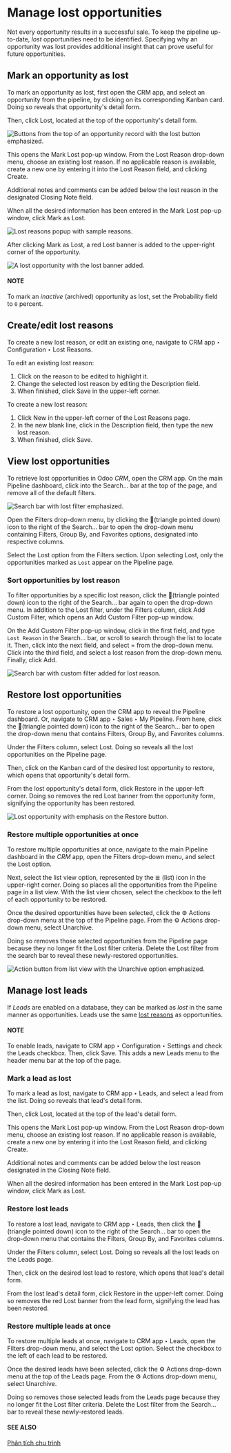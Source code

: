 # Manage lost opportunities

Not every opportunity results in a successful sale. To keep the pipeline up-to-date, *lost*
opportunities need to be identified. Specifying why an opportunity was lost provides additional
insight that can prove useful for future opportunities.

## Mark an opportunity as lost

To mark an opportunity as lost, first open the CRM app, and select an opportunity
from the pipeline, by clicking on its corresponding Kanban card. Doing so reveals that opportunity's
detail form.

Then, click Lost, located at the top of the opportunity's detail form.

![Buttons from the top of an opportunity record with the lost button emphasized.](../../../../_images/lost-opps-lost-button.png)

This opens the Mark Lost pop-up window. From the Lost Reason drop-down menu,
choose an existing lost reason. If no applicable reason is available, create a new one by entering
it into the Lost Reason field, and clicking Create.

Additional notes and comments can be added below the lost reason in the designated
Closing Note field.

When all the desired information has been entered in the Mark Lost pop-up window, click
Mark as Lost.

![Lost reasons popup with sample reasons.](../../../../_images/lost-opps-lost-reason.png)

After clicking Mark as Lost, a red Lost banner is added to the upper-right
corner of the opportunity.

![A lost opportunity with the lost banner added.](../../../../_images/lost-banner.png)

#### NOTE
To mark an *inactive* (archived) opportunity as lost, set the Probability field to
`0` percent.

<a id="crm-lost-reasons"></a>

## Create/edit lost reasons

To create a new lost reason, or edit an existing one, navigate to CRM app ‣
Configuration ‣ Lost Reasons.

To edit an existing lost reason:

1. Click on the reason to be edited to highlight it.
2. Change the selected lost reason by editing the Description field.
3. When finished, click Save in the upper-left corner.

To create a new lost reason:

1. Click New in the upper-left corner of the Lost Reasons page.
2. In the new blank line, click in the Description field, then type the new lost reason.
3. When finished, click Save.

## View lost opportunities

To retrieve lost opportunities in Odoo *CRM*, open the CRM app. On the main
Pipeline dashboard, click into the Search... bar at the top of the page, and
remove all of the default filters.

![Search bar with lost filter emphasized.](../../../../_images/lost-opps-lost-filter.png)

Open the Filters drop-down menu, by clicking the 🔻(triangle pointed down)
icon to the right of the Search... bar to open the drop-down menu containing
Filters, Group By, and Favorites options, designated into
respective columns.

Select the Lost option from the Filters section. Upon selecting
Lost, only the opportunities marked as `Lost` appear on the Pipeline page.

### Sort opportunities by lost reason

To filter opportunities by a specific lost reason, click the 🔻(triangle pointed down)
icon to the right of the Search... bar again to open the drop-down menu. In addition to
the Lost filter, under the Filters column, click Add Custom
Filter, which opens an Add Custom Filter pop-up window.

On the Add Custom Filter pop-up window, click in the first field, and type `Lost Reason`
in the Search... bar, or scroll to search through the list to locate it. Then, click
into the next field, and select = from the drop-down menu. Click into the third field,
and select a lost reason from the drop-down menu. Finally, click Add.

![Search bar with custom filter added for lost reason.](../../../../_images/lost-opps-lost-custom-filter.png)

## Restore lost opportunities

To restore a lost opportunity, open the CRM app to reveal the Pipeline
dashboard. Or, navigate to CRM app ‣ Sales ‣ My Pipeline. From here, click the
🔻(triangle pointed down) icon to the right of the Search... bar to open the
drop-down menu that contains Filters, Group By, and Favorites
columns.

Under the Filters column, select Lost. Doing so reveals all the lost
opportunities on the Pipeline page.

Then, click on the Kanban card of the desired lost opportunity to restore, which opens that
opportunity's detail form.

From the lost opportunity's detail form, click Restore in the upper-left corner. Doing
so removes the red Lost banner from the opportunity form, signifying the opportunity has
been restored.

![Lost opportunity with emphasis on the Restore button.](../../../../_images/lost-opps-restore.png)

### Restore multiple opportunities at once

To restore multiple opportunities at once, navigate to the main Pipeline dashboard in
the *CRM* app, open the Filters drop-down menu, and select the Lost option.

Next, select the list view option, represented by the ≣ (list) icon in the upper-right
corner. Doing so places all the opportunities from the Pipeline page in a list view.
With the list view chosen, select the checkbox to the left of each opportunity to be restored.

Once the desired opportunities have been selected, click the ⚙️ Actions drop-down menu
at the top of the Pipeline page. From the ⚙️ Actions drop-down menu, select
Unarchive.

Doing so removes those selected opportunities from the Pipeline page because they no
longer fit the Lost filter criteria. Delete the Lost filter from the search
bar to reveal these newly-restored opportunities.

![Action button from list view with the Unarchive option emphasized.](../../../../_images/lost-opps-unarchive.png)

## Manage lost leads

If *Leads* are enabled on a database, they can be marked as *lost* in the same manner as
opportunities. Leads use the same [lost reasons](#crm-lost-reasons) as opportunities.

#### NOTE
To enable leads, navigate to CRM app ‣ Configuration ‣ Settings and check
the Leads checkbox. Then, click Save. This adds a new Leads
menu to the header menu bar at the top of the page.

### Mark a lead as lost

To mark a lead as lost, navigate to CRM app ‣ Leads, and select a lead from the
list. Doing so reveals that lead's detail form.

Then, click Lost, located at the top of the lead's detail form.

This opens the Mark Lost pop-up window. From the Lost Reason drop-down menu,
choose an existing lost reason. If no applicable reason is available, create a new one by entering
it into the Lost Reason field, and clicking Create.

Additional notes and comments can be added below the lost reason designated in the
Closing Note field.

When all the desired information has been entered in the Mark Lost pop-up window, click
Mark as Lost.

### Restore lost leads

To restore a lost lead, navigate to CRM app ‣ Leads, then click the 🔻
(triangle pointed down) icon to the right of the Search... bar to open the drop-down
menu that contains the Filters, Group By, and Favorites columns.

Under the Filters column, select Lost. Doing so reveals all the lost leads
on the Leads page.

Then, click on the desired lost lead to restore, which opens that lead's detail form.

From the lost lead's detail form, click Restore in the upper-left corner. Doing so
removes the red Lost banner from the lead form, signifying the lead has been restored.

### Restore multiple leads at once

To restore multiple leads at once, navigate to CRM app ‣ Leads, open the
Filters drop-down menu, and select the Lost option. Select the checkbox to
the left of each lead to be restored.

Once the desired leads have been selected, click the ⚙️ Actions drop-down menu at the
top of the Leads page. From the ⚙️ Actions drop-down menu, select
Unarchive.

Doing so removes those selected leads from the Leads page because they no longer fit the
Lost filter criteria. Delete the Lost filter from the Search...
bar to reveal these newly-restored leads.

#### SEE ALSO
[Phân tích chu trình](../performance/win_loss.md)
